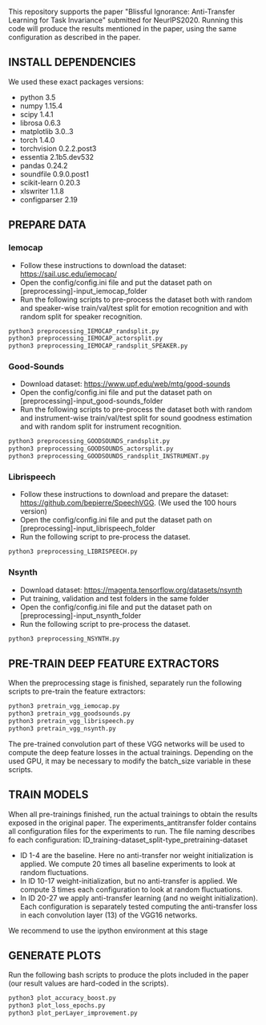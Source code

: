 This repository supports the paper "Blissful Ignorance: Anti-Transfer Learning for Task Invariance" submitted for NeurIPS2020.
Running this code will produce the results mentioned in the paper, using the same configuration as described in the paper.

## INSTALL DEPENDENCIES
We used these exact packages versions:
* python 3.5
* numpy 1.15.4
* scipy 1.4.1
* librosa 0.6.3
* matplotlib 3.0..3
* torch 1.4.0
* torchvision 0.2.2.post3
* essentia 2.1b5.dev532
* pandas 0.24.2
* soundfile 0.9.0.post1
* scikit-learn 0.20.3
* xlswriter 1.1.8
* configparser 2.19

## PREPARE DATA
### Iemocap
* Follow these instructions to download the dataset: https://sail.usc.edu/iemocap/
* Open the config/config.ini file and put the dataset path on [preprocessing]-input_iemocap_folder
* Run the following scripts to pre-process the dataset both with random and speaker-wise train/val/test split for emotion recognition and with random split for speaker recognition.
```bash
python3 preprocessing_IEMOCAP_randsplit.py
python3 preprocessing_IEMOCAP_actorsplit.py
python3 preprocessing_IEMOCAP_randsplit_SPEAKER.py
```
### Good-Sounds
* Download dataset: https://www.upf.edu/web/mtg/good-sounds
* Open the config/config.ini file and put the dataset path on [preprocessing]-input_good-sounds_folder
* Run the following scripts to pre-process the dataset both with random and instrument-wise train/val/test split for sound goodness estimation and with random split for instrument recognition.
```bash
python3 preprocessing_GOODSOUNDS_randsplit.py
python3 preprocessing_GOODSOUNDS_actorsplit.py
python3 preprocessing_GOODSOUNDS_randsplit_INSTRUMENT.py
```
### Librispeech
* Follow these instructions to download and prepare the dataset: https://github.com/bepierre/SpeechVGG. (We used the 100 hours version)
* Open the config/config.ini file and put the dataset path on [preprocessing]-input_librispeech_folder
* Run the following script to pre-process the dataset.
```bash
python3 preprocessing_LIBRISPEECH.py
```
### Nsynth
* Download dataset: https://magenta.tensorflow.org/datasets/nsynth
* Put training, validation and test folders in the same folder
* Open the config/config.ini file and put the dataset path on [preprocessing]-input_nsynth_folder
* Run the following script to pre-process the dataset.
```bash
python3 preprocessing_NSYNTH.py
```

## PRE-TRAIN DEEP FEATURE EXTRACTORS
When the preprocessing stage is finished, separately run the following scripts to pre-train the feature extractors:
```bash
python3 pretrain_vgg_iemocap.py
python3 pretrain_vgg_goodsounds.py
python3 pretrain_vgg_librispeech.py
python3 pretrain_vgg_nsynth.py
```
The pre-trained convolution part of these VGG networks will be used to compute the deep feature losses in the actual trainings.
Depending on the used GPU, it may be necessary to modify the batch_size variable in these scripts.

## TRAIN MODELS
When all pre-trainings finished, run the actual trainings to obtain the results exposed in the original paper. The experiments_antitransfer folder contains all configuration files for the experiments to run. The file naming describes fo each configuration: ID_training-dataset_split-type_pretraining-dataset
* ID 1-4 are the baseline. Here no anti-transfer nor weight initialization is applied. We compute 20 times all baseline experiments to look at random fluctuations.
* In ID 10-17  weight-initialization, but no anti-transfer is applied. We compute 3 times each configuration to look at random fluctuations.
* In ID 20-27 we apply anti-transfer learning (and no weight initialization). Each configuration is separately tested computing the anti-transfer loss in each convolution layer (13) of the VGG16 networks.



We recommend to use the ipython environment at this stage


## GENERATE PLOTS
Run the following bash scripts to produce the plots included in the paper
(our result values are hard-coded in the scripts).
```bash
python3 plot_accuracy_boost.py
python3 plot_loss_epochs.py
python3 plot_perLayer_improvement.py
```
